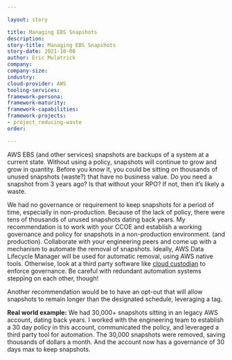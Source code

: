 ```yaml
---

layout: story

title: Managing EBS Snapshots
description:
story-title: Managing EBS Snapshots
story-date: 2021-10-08
author: Eric Mulatrick
company: 
company-size:
industry: 
cloud-provider: AWS
tooling-services:
framework-persona:
framework-maturity:
framework-capabilities:
framework-projects:
- project_reducing-waste
order:

---
```


AWS EBS (and other services) snapshots are backups of a system at a current state.  Without using a policy, snapshots will continue to grow and grow in quantity.  Before you know it, you could be sitting on thousands of unused snapshots (waste?) that have no business value.  Do you need a snapshot from 3 years ago?  Is that without your RPO?  If not, then it’s likely a waste.  

We had no governance or requirement to keep snapshots for a period of time, especially in non-production.  Because of the lack of policy, there were tens of thousands of unused snapshots dating back years.  My recommendation is to work with your CCOE and establish a working governance and policy for snapshots in a non-production environment.  (and production).  Collaborate with your engineering peers and come up with a mechanism to automate the removal of snapshots.  Ideally, AWS Data Lifecycle Manager will be used for automatic removal, using AWS native tools.  Otherwise, look at a third party software like [cloud custodian](https://cloudcustodian.io/) to enforce governance.  Be careful with redundant automation systems stepping on each other, though!  

Another recommendation would be to have an opt-out that will allow snapshots to remain longer than the designated schedule, leveraging a tag.  

**Real world example:**  We had 30,000+ snapshots sitting in an legacy AWS account, dating back years.  I worked with the engineering team to establish a 30 day policy in this account, communicated the policy, and leveraged a third party tool for automation.  The 30,000 snapshots were removed, saving thousands of dollars a month.  And the account now has a governance of 30 days max to keep snapshots.
